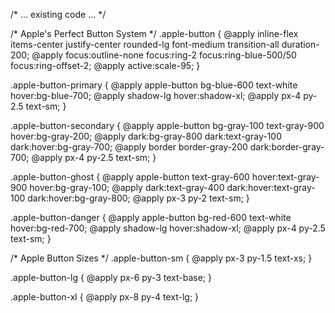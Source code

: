 /* ... existing code ... */

/* Apple's Perfect Button System */
.apple-button {
  @apply inline-flex items-center justify-center rounded-lg font-medium transition-all duration-200;
  @apply focus:outline-none focus:ring-2 focus:ring-blue-500/50 focus:ring-offset-2;
  @apply active:scale-95;
}

.apple-button-primary {
  @apply apple-button bg-blue-600 text-white hover:bg-blue-700;
  @apply shadow-lg hover:shadow-xl;
  @apply px-4 py-2.5 text-sm;
}

.apple-button-secondary {
  @apply apple-button bg-gray-100 text-gray-900 hover:bg-gray-200;
  @apply dark:bg-gray-800 dark:text-gray-100 dark:hover:bg-gray-700;
  @apply border border-gray-200 dark:border-gray-700;
  @apply px-4 py-2.5 text-sm;
}

.apple-button-ghost {
  @apply apple-button text-gray-600 hover:text-gray-900 hover:bg-gray-100;
  @apply dark:text-gray-400 dark:hover:text-gray-100 dark:hover:bg-gray-800;
  @apply px-3 py-2 text-sm;
}

.apple-button-danger {
  @apply apple-button bg-red-600 text-white hover:bg-red-700;
  @apply shadow-lg hover:shadow-xl;
  @apply px-4 py-2.5 text-sm;
}

/* Apple Button Sizes */
.apple-button-sm {
  @apply px-3 py-1.5 text-xs;
}

.apple-button-lg {
  @apply px-6 py-3 text-base;
}

.apple-button-xl {
  @apply px-8 py-4 text-lg;
}